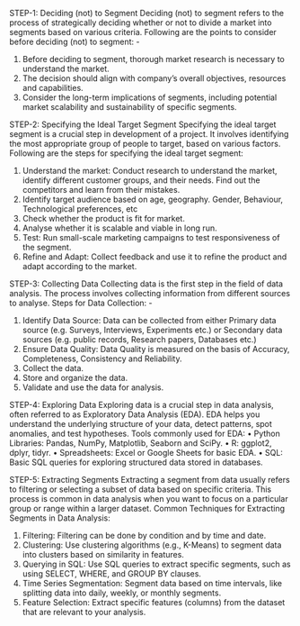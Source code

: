 STEP-1: Deciding (not) to Segment
Deciding (not) to segment refers to the process of strategically deciding whether or not to divide a market into segments based on various criteria.
Following are the points to consider before deciding (not) to segment: -
1.	Before deciding to segment, thorough market research is necessary to understand the market.
2.	The decision should align with company’s overall objectives, resources and capabilities.
3.	Consider the long-term implications of segments, including potential market scalability and sustainability of specific segments.
   
STEP-2: Specifying the Ideal Target Segment
Specifying the ideal target segment is a crucial step in development of a project. It involves identifying the most appropriate group of people to target, based on various factors.
Following are the steps for specifying the ideal target segment:
1.	Understand the market: Conduct research to understand the market, identify different customer groups, and their needs. Find out the competitors and learn from their mistakes.
2.	Identify target audience based on age, geography. Gender, Behaviour, Technological preferences, etc
3.	Check whether the product is fit for market.
4.	Analyse whether it is scalable and viable in long run.
5.	Test: Run small-scale marketing campaigns to test responsiveness of the segment. 
6.	Refine and Adapt: Collect feedback and use it to refine the product and adapt according to the market.
   
STEP-3: Collecting Data
Collecting data is the first step in the field of data analysis. The process involves collecting information from different sources to analyse. 
Steps for Data Collection: -
1.	Identify Data Source: Data can be collected from either Primary data source (e.g. Surveys, Interviews, Experiments etc.) or Secondary data sources (e.g. public records, Research papers, Databases etc.)
2.	Ensure Data Quality: Data Quality is measured on the basis of Accuracy, Completeness, Consistency and Reliability.
3.	Collect the data.
4.	Store and organize the data.
5.	 Validate and use the data for analysis.
   
STEP-4: Exploring Data
Exploring data is a crucial step in data analysis, often referred to as Exploratory Data Analysis (EDA).
EDA helps you understand the underlying structure of your data, detect patterns, spot anomalies, and test hypotheses.
Tools commonly used for EDA:
•	Python Libraries: Pandas, NumPy, Matplotlib, Seaborn and SciPy.
•	R: ggplot2, dplyr, tidyr.
•	Spreadsheets: Excel or Google Sheets for basic EDA.
•	SQL: Basic SQL queries for exploring structured data stored in databases.

STEP-5: Extracting Segments
Extracting a segment from data usually refers to filtering or selecting a subset of data based on specific criteria. This process is common in data analysis when you want to focus on a particular group or range within a larger dataset.
Common Techniques for Extracting Segments in Data Analysis:
1.	Filtering: Filtering can be done by condition and by time and date.
2.	Clustering: Use clustering algorithms (e.g., K-Means) to segment data into clusters based on similarity in features.
3.	Querying in SQL: Use SQL queries to extract specific segments, such as using SELECT, WHERE, and GROUP BY clauses.
4.	Time Series Segmentation: Segment data based on time intervals, like splitting data into daily, weekly, or monthly segments.
5.	Feature Selection: Extract specific features (columns) from the dataset that are relevant to your analysis.
